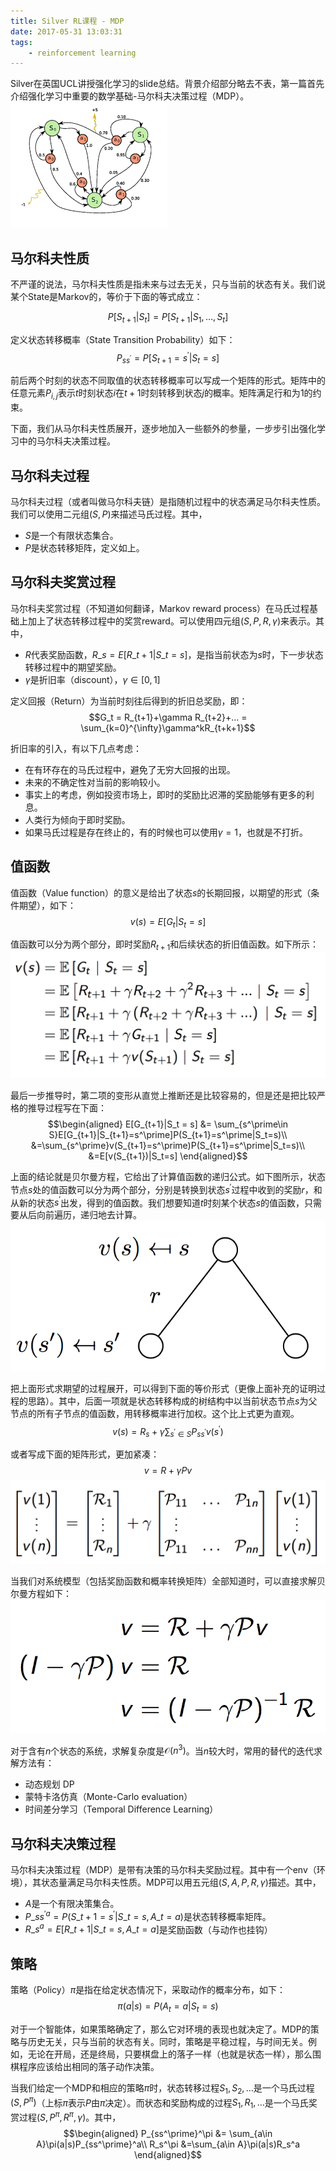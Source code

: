 ```yaml
---
title: Silver RL课程 - MDP
date: 2017-05-31 13:03:31
tags:
    - reinforcement learning
---
```

Silver在英国UCL讲授强化学习的slide总结。背景介绍部分略去不表，第一篇首先介绍强化学习中重要的数学基础-马尔科夫决策过程（MDP）。
![MDP](/img/silver_rl_mdp.png)
<!-- more -->

## 马尔科夫性质
不严谨的说法，马尔科夫性质是指未来与过去无关，只与当前的状态有关。我们说某个State是Markov的，等价于下面的等式成立：

$$P[S_{t+1}|S_t] = P[S_{t+1}|S_1, \dots, S_t]$$

定义状态转移概率（State Transition Probability）如下：
$$P_{ss^\prime} = P[S_{t+1}=s^\prime|S_t=s]$$

前后两个时刻的状态不同取值的状态转移概率可以写成一个矩阵的形式。矩阵中的任意元素$P_{i,j}$表示$t$时刻状态$i$在$t+1$时刻转移到状态$j$的概率。矩阵满足行和为$1$的约束。

下面，我们从马尔科夫性质展开，逐步地加入一些额外的参量，一步步引出强化学习中的马尔科夫决策过程。

## 马尔科夫过程
马尔科夫过程（或者叫做马尔科夫链）是指随机过程中的状态满足马尔科夫性质。我们可以使用二元组$(S, P)$来描述马氏过程。其中，
- $S$是一个有限状态集合。
- $P$是状态转移矩阵，定义如上。

## 马尔科夫奖赏过程
马尔科夫奖赏过程（不知道如何翻译，Markov reward process）在马氏过程基础上加上了状态转移过程中的奖赏reward。可以使用四元组$(S, P, R, \gamma)$来表示。其中，
- $R$代表奖励函数，$R\_s = E[R\_{t+1}|S\_t=s]$，是指当前状态为$s$时，下一步状态转移过程中的期望奖励。
- $\gamma$是折旧率（discount），$\gamma \in [0,1]$

定义回报（Return）为当前时刻往后得到的折旧总奖励，即：
$$G_t = R_{t+1}+\gamma R_{t+2}+... = \sum_{k=0}^{\infty}\gamma^kR_{t+k+1}$$

折旧率的引入，有以下几点考虑：
- 在有环存在的马氏过程中，避免了无穷大回报的出现。
- 未来的不确定性对当前的影响较小。
- 事实上的考虑，例如投资市场上，即时的奖励比迟滞的奖励能够有更多的利息。
- 人类行为倾向于即时奖励。
- 如果马氏过程是存在终止的，有的时候也可以使用$\gamma=1$，也就是不打折。

## 值函数
值函数（Value function）的意义是给出了状态$s$的长期回报，以期望的形式（条件期望），如下：
$$v(s) = E[G_t|S_t=s]$$

值函数可以分为两个部分，即时奖励$R_{t+1}$和后续状态的折旧值函数。如下所示：
![推导过程](/img/silver_mdp_value_function.png)

最后一步推导时，第二项的变形从直觉上推断还是比较容易的，但是还是把比较严格的推导过程写在下面：
$$\begin{aligned}
E[G_{t+1}|S_t = s]  &= \sum_{s^\prime\in S}E[G_{t+1}|S_{t+1}=s^\prime]P(S_{t+1}=s^\prime|S_t=s)\\
&=\sum_{s^\prime}v(S_{t+1}=s^\prime)P(S_{t+1}=s^\prime|S_t=s)\\
&=E[v(S_{t+1})|S_t=s]
\end{aligned}$$

上面的结论就是贝尔曼方程，它给出了计算值函数的递归公式。如下图所示，状态节点$s$处的值函数可以分为两个部分，分别是转换到状态$s^\prime$过程中收到的奖励$r$，和从新的状态$s^\prime$出发，得到的值函数。我们想要知道$t$时刻某个状态$s$的值函数，只需要从后向前遍历，递归地去计算。
![值函数的递归过程可视化](/img/silver_rl_bellman_equation_figure.png)

把上面形式求期望的过程展开，可以得到下面的等价形式（更像上面补充的证明过程的思路）。其中，后面一项就是状态转移构成的树结构中以当前状态节点$s$为父节点的所有子节点的值函数，用转移概率进行加权。这个比上式更为直观。
$$v(s) = R_s + \gamma\sum_{s^\prime \in S}P_{ss^\prime}v(s^\prime)$$

或者写成下面的矩阵形式，更加紧凑：
$$v = R+\gamma Pv$$
![bellman方程的矩阵形式](/img/silver_rl_bellman_equation_matrix.png)

当我们对系统模型（包括奖励函数和概率转换矩阵）全部知道时，可以直接求解贝尔曼方程如下：
![Bellman方程求解](/img/silver_rl_bellman_equation_solution.png)

对于含有$n$个状态的系统，求解复杂度是$\mathcal{O}(n^3)$。当$n$较大时，常用的替代的迭代求解方法有：
- 动态规划 DP
- 蒙特卡洛仿真（Monte-Carlo evaluation）
- 时间差分学习（Temporal Difference Learning）

## 马尔科夫决策过程
马尔科夫决策过程（MDP）是带有决策的马尔科夫奖励过程。其中有一个env（环境），其状态量满足马尔科夫性质。MDP可以用五元组$(S,A,P,R,\gamma)$描述。其中，
- $A$是一个有限决策集合。
- $P\_{ss^\prime}^a = P(S\_{t+1}=s^\prime|S\_t=s, A\_t=a)$是状态转移概率矩阵。
- $R\_{s}^a = E[R\_{t+1}|S\_t=s, A\_t=a]$是奖励函数（与动作也挂钩）

## 策略
策略（Policy）$\pi$是指在给定状态情况下，采取动作的概率分布，如下：
$$\pi(a|s)=P(A_t=a|S_t=s)$$

对于一个智能体，如果策略确定了，那么它对环境的表现也就决定了。MDP的策略与历史无关，只与当前的状态有关。同时，策略是平稳过程，与时间无关。例如，无论在开局，还是终局，只要棋盘上的落子一样（也就是状态一样），那么围棋程序应该给出相同的落子动作决策。

当我们给定一个MDP和相应的策略$\pi$时，状态转移过程$S_1,S_2,\dots$是一个马氏过程$(S, P^\pi)$（上标$\pi$表示$P$由$\pi$决定）。而状态和奖励构成的过程$S_1,R_1,\dots$是一个马氏奖赏过程$(S, P^\pi, R^\pi, \gamma)$。其中，
$$\begin{aligned}
P_{ss^\prime}^\pi &= \sum_{a\in A}\pi(a|s)P_{ss^\prime}^a\\
R_s^\pi &=\sum_{a\in A}\pi(a|s)R_s^a
\end{aligned}$$
